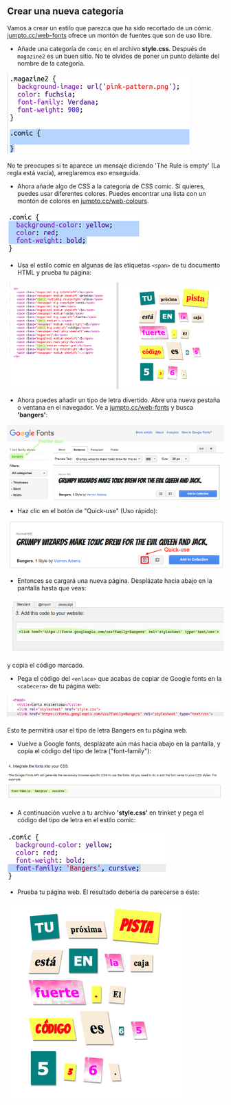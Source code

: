 ## Crear una nueva categoría

Vamos a crear un estilo que parezca que ha sido recortado de un cómic. <a href="http://jumpto.cc/web-fonts" target="_blank">jumpto.cc/web-fonts</a> ofrece un montón de fuentes que son de uso libre.

+ Añade una categoría de `comic` en el archivo __style.css__. Después de `magazine2` es un buen sitio. No te olvides de poner un punto delante del nombre de la categoría.

![screenshot](images/letter-comic1.png)

No te preocupes si te aparece un mensaje diciendo 'The Rule is empty' (La regla está vacía), arreglaremos eso enseguida.

+ Ahora añade algo de CSS a la categoría de CSS comic. Si quieres, puedes usar diferentes colores. Puedes encontrar una lista con un montón de colores en <a href="http://jumpto.cc/web-colours" target="_blank">jumpto.cc/web-colours</a>.

![screenshot](images/letter-comic2.png)

+ Usa el estilo comic en algunas de las etiquetas `<span>` de tu documento HTML y prueba tu página:

![screenshot](images/letter-comic-output.png)

+ Ahora puedes añadir un tipo de letra divertido. Abre una nueva pestaña o ventana en el navegador. Ve a <a href="http://jumpto.cc/web-fonts" target="_blank">jumpto.cc/web-fonts</a> y busca __'bangers'__:

![screenshot](images/letter-fonts1.png)

+ Haz clic en el botón de "Quick-use" (Uso rápido):

![screenshot](images/letter-fonts2.png)

+ Entonces se cargará una nueva página. Desplázate hacia abajo en la pantalla hasta que veas:

![screenshot](images/letter-fonts-link.png)

y copia el código marcado.

+ Pega el código del `<enlace>` que acabas de copiar de Google fonts en la `<cabecera>` de tu página web:

![screenshot](images/letter-fonts-head.png)


Esto te permitirá usar el tipo de letra Bangers en tu página web.

+ Vuelve a Google fonts, desplázate aún más hacia abajo en la pantalla, y copia el código del tipo de letra ("font-family"):

![screenshot](images/letter-fonts-bangers.png)

+ A continuación vuelve a tu archivo __'style.css'__ en trinket y pega el código del tipo de letra en el estilo comic:

![screenshot](images/letter-fonts-comic.png)

+ Prueba tu página web. El resultado debería de parecerse a éste:

![screenshot](images/letter-fonts-output.png)



